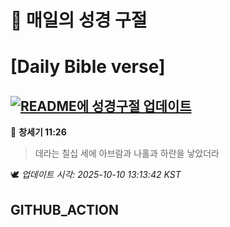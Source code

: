 # 🙏 매일의 성경 구절
# [Daily Bible verse]
## [![README에 성경구절 업데이트](https://github.com/DONGSUKA/first_test/actions/workflows/update-readme-bible.yml/badge.svg)](https://github.com/DONGSUKA/first_test/actions/workflows/update-readme-bible.yml)
<!-- START_BIBLE_VERSE -->
📖 **창세기 11:26**
> 데라는 칠십 세에 아브람과 나홀과 하란을 낳았더라

🕊️ _업데이트 시각: 2025-10-10 13:13:42 KST_
  <!-- END_BIBLE_VERSE -->
## GITHUB_ACTION
